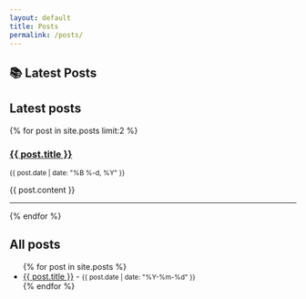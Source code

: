 ```yaml
---
layout: default
title: Posts
permalink: /posts/
---
```


## 📚 Latest Posts


<h2>Latest posts</h2>
{% for post in site.posts limit:2 %}
  <article>
    <h3><a href="{{ post.url }}">{{ post.title }}</a></h3>
    <p><small>{{ post.date | date: "%B %-d, %Y" }}</small></p>
    <div>
      {{ post.content }}
    </div>
    <hr>
  </article>
{% endfor %}


<h2>All posts</h2>
<ul>
  {% for post in site.posts %}
    <li>
      <a href="{{ site.baseurl }}{{ post.url }}">{{ post.title }}</a> - <small>{{ post.date | date: "%Y-%m-%d" }}</small>
    </li>
  {% endfor %}
</ul>

